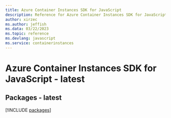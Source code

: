 ```yaml
---
title: Azure Container Instances SDK for JavaScript
description: Reference for Azure Container Instances SDK for JavaScript
author: xirzec
ms.author: jeffish
ms.data: 03/22/2023
ms.topic: reference
ms.devlang: javascript
ms.service: containerinstances
---
```

# Azure Container Instances SDK for JavaScript - latest
## Packages - latest
[!INCLUDE [packages](container-instances-index.md)]